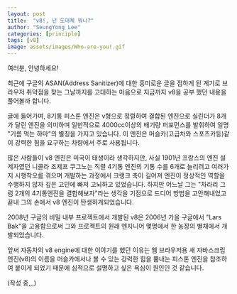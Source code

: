 ```yaml
---
layout: post
title:  "v8!, 넌 도대체 뭐니?"
author: "SeungYong Lee"
categories: [principle]
tags: [v8]
image: assets/images/Who-are-you!.gif
---
```

여러분, 안녕하세요!

최근에 구글의 ASAN(Address Sanitizer)에 대한 흥미로운 글을 접하게 된 계기로 브라우저 취약점을 찾는 그날까지를 고대하는 마음으로 지금까지 v8을 공부 했던 내용을 풀어볼까 합니다.

글에 들어가며, 8기통 피스톤 엔진은 v형으로 정렬하여 결합된 엔진으로 실린더가 8개가 달린 엔진을 의미하며 일반적으로 4000cc이상의 배기량 퍼포먼스를 발휘하여 일명 "기름 먹는 하마"의 별칭을 가지고 있습니다. 이 엔진은 머슬카(고급차와 스포츠카등)같이 강력한 힘을 요구하는 차량에서 주로 사용됩니다. 

많은 사람들이 v8 엔진은 미국이 태생이라 생각하지만, 사실 1901년 프랑스의 엔진 설계자였던 니콜라 조제프 쿠그노는 직렬 4기통 엔진의 기통 수를 6개로 늘리려고 여러가지 시행착오를 겪으며 개발하는 과정에서 크랭크 축이 길어져 엔진이 정상적인 역할을 수행하지 않자 깊은 고민에 빠져 고뇌하고 있었습니다. 하지만 어느날 그는 "차라리 그럼 2개의 4기통엔진을 결합해보자"라는 생각을 기점으로 드디어 방법을 고안해내었고 끝내 그의 손에서 v8 엔진이 탄생하게되었습니다.

2008년 구글의 비밀 내부 프로젝트에서 개발된 v8은 2006년 가을 구글에서 "Lars Bak"을 고용함으로써 그와 프로젝트의 원래 엔지니어 몇명에서 한 농장의 별채에서 개발되었습니다.  

앞써 자동차의 v8 engine에 대한 이야기를 했던 이유는 웹 브라우저용 새 자바스크립 엔진(v8)의 이름을 머슬카에서나 볼 수 있는 강력한 힘을 뿜내는 피스톤 엔진을 참조하여 붙이게 되었기 때문에 심적으로 설명하고 싶은 욕심이 원인인 것 같습니다.

(작성 중,,,)